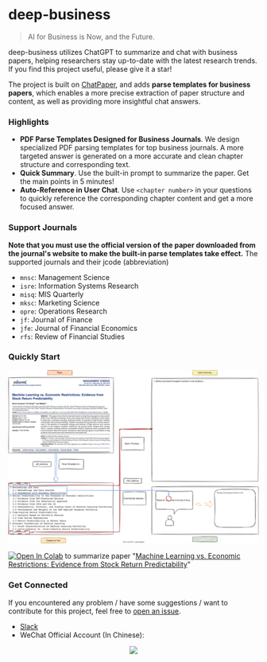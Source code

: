 # deep-business

> AI for Business is Now, and the Future.

deep-business utilizes ChatGPT to summarize and chat with business papers, helping researchers stay up-to-date with the latest research trends. If you find this project useful, please give it a star!

The project is built on [ChatPaper](https://github.com/kaixindelele/ChatPaper), and adds **parse templates for business papers**, which enables a more precise extraction of paper structure and content, as well as providing more insightful chat answers.

### Highlights
* **PDF Parse Templates Designed for Business Journals**. We design specialized PDF parsing templates for top business journals. A more targeted answer is generated on a more accurate and clean chapter structure and corresponding text.
* **Quick Summary**. Use the built-in prompt to summarize the paper. Get the main points in 5 minutes!
* **Auto-Reference in User Chat**. Use `<chapter number>` in your questions to quickly reference the corresponding chapter content and get a more focused answer.

### Support Journals
**Note that you must use the official version of the paper downloaded from the journal's website to make the built-in parse templates take effect.** The supported journals and their jcode (abbreviation)

* `mnsc`: Management Science
* `isre`: Information Systems Research
* `misq`: MIS Quarterly
* `mksc`: Marketing Science
* `opre`: Operations Research
* `jf`: Journal of Finance
* `jfe`: Journal of Financial Economics
* `rfs`: Review of Financial Studies


### Quickly Start

![](./figs/example.svg)

[![Open In Colab](https://colab.research.google.com/assets/colab-badge.svg)](https://colab.research.google.com/github/sangyx/deep-business/blob/main/notebook/deep_business.ipynb) to summarize paper "[Machine Learning vs. Economic Restrictions: Evidence from Stock Return Predictability](https://pubsonline.informs.org/doi/abs/10.1287/mnsc.2022.4449)"

### Get Connected
If you encountered any problem / have some suggestions / want to contribute for this project, feel free to [open an issue](https://github.com/sangyx/deep-business/issues/new/choose).

* [Slack](https://join.slack.com/t/deep-business/shared_invite/zt-21uxqkwjr-~08a0tKvccGe4UdHQv5zXA)
* WeChat Official Account (In Chinese):
<html>
    <div align=center>
        <img src="./figs/oa.png" width=500px />
    </div>
</html>